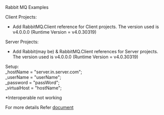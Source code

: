 Rabbit MQ Examples

Client Projects:
- Add RabbitMQ.Client reference for Client projects. The version used is v4.0.0.0 (Runtime Version = v4.0.30319)

Server Projects:
- Add Rabbit(may be) & RabbitMQ.Client references for Server projects. The version used is v4.0.0.0 (Runtime Version = v4.0.30319)

Setup:  
_hostName = "server.in.server.com";  
_userName = "userName";  
_password = "passWord";  
_virtualHost = "hostName";  
  
*Interoperable not working

For more details Refer [document](https://github.com/sandeshkota/RabbitMQ/wiki)
